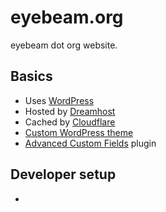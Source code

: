 # eyebeam.org

eyebeam dot org website.

## Basics

* Uses [WordPress](https://wordpress.org/)
* Hosted by [Dreamhost](https://dreamhost.com/)
* Cached by [Cloudflare](https://cloudflare.com/)
* [Custom WordPress theme](https://github.com/eyebeam/eyebeam.org/tree/master/wp-content/themes/eyebeam2019)
* [Advanced Custom Fields](https://advancedcustomfields.com/) plugin

## Developer setup

* 
